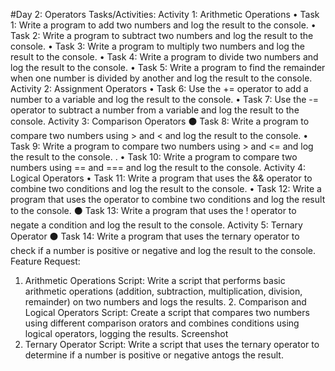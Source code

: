 #Day 2: Operators
Tasks/Activities:
Activity 1: Arithmetic Operations
• Task 1: Write a program to add two numbers and log the result to the console.
• Task 2: Write a program to subtract two numbers and log the result to the console.
• Task 3: Write a program to multiply two numbers and log the result to the console.
• Task 4: Write a program to divide two numbers and log the result to the console.
• Task 5: Write a program to find the remainder when one number is divided by another and log the result to the console.
Activity 2: Assignment Operators
• Task 6: Use the += operator to add a number to a variable and log the result to the console.
• Task 7: Use the -= operator to subtract a number from a variable and log the result to the console.
Activity 3: Comparison Operators
⚫ Task 8: Write a program to compare two numbers using > and < and log the result to the console.
• Task 9: Write a program to compare two numbers using > and <= and log the result to the console.
.
• Task 10: Write a program to compare two numbers using == and === and log the result to the console.
Activity 4: Logical Operators
• Task 11: Write a program that uses the && operator to combine two conditions and log the result to the console.
• Task 12: Write a program that uses the operator to combine two conditions and log the result to the console.
⚫ Task 13: Write a program that uses the ! operator to negate a condition and log the result to the console.
Activity 5: Ternary Operator
⚫ Task 14: Write a program that uses the ternary operator to check if a number is positive or negative and log the result to the console.
Feature Request:

1. Arithmetic Operations Script: Write a script that performs basic arithmetic operations (addition, subtraction, multiplication, division, remainder) on two numbers and logs the results. 2. Comparison and Logical Operators Script: Create a script that compares two numbers using different comparison orators and combines conditions using logical operators, logging the results. Screenshot
2. Ternary Operator Script: Write a script that uses the ternary operator to determine if a number is positive or negative antogs the result.
